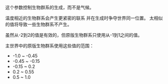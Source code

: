 这个参数控制生物群系的生成，而不是气候。

温度相近的生物群系会产生更紧密的联系 并在生成时争夺世界同一位置。 太相似的值将导致一些生物群系不产生。

虽然从-2到2的值是有效的，但原版生物群系只使用从-1到1之间的值。

主世界中的原版生物群系使用这些值的范围：

* -1.0 ~ -0.45
* -0.45 ~ -0.15
* -0.15 ~ 0.2
* 0.2 ~ 0.55
* 0.5 ~ 1.0